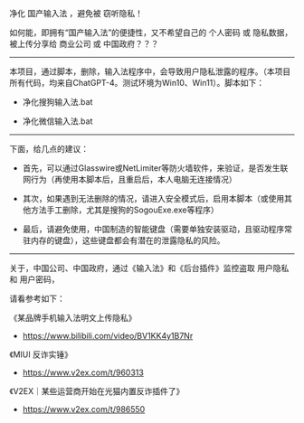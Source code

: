 
净化 国产输入法 ，避免被 窃听隐私！


如何能，即拥有“国产输入法”的便捷性，又不希望自己的 个人密码 或 隐私数据，被上传分享给 商业公司 或 中国政府？？？  

---------------------------------------------------

本项目，通过脚本，删除，输入法程序中，会导致用户隐私泄露的程序。（本项目所有代码，均来自ChatGPT-4。测试环境为Win10、Win11）。脚本如下：

* 净化搜狗输入法.bat
  
* 净化微信输入法.bat

---------------------------------------------------

下面，给几点的建议：

* 首先，可以通过Glasswire或NetLimiter等防火墙软件，来验证，是否发生联网行为（再使用本脚本后，且重启后，本人电脑无连接情况）

* 其次，如果遇到无法删除的情况，请进入安全模式后，启用本脚本（或使用其他方法手工删除，尤其是搜狗的SogouExe.exe等程序）

* 最后，请避免使用，中国制造的智能键盘（需要单独安装驱动，且驱动程序常驻内存的键盘），这些键盘都会有潜在的泄露隐私的风险。

---------------------------------------------------

关于，中国公司、中国政府，通过《输入法》和《后台插件》监控盗取 用户隐私 和 用户密码，

请看参考如下：

《某品牌手机输入法明文上传隐私》
* https://www.bilibili.com/video/BV1KK4y1B7Nr

《MIUI 反诈实锤》
* https://www.v2ex.com/t/960313

《V2EX｜某些运营商开始在光猫内置反诈插件了》
* https://www.v2ex.com/t/986550
